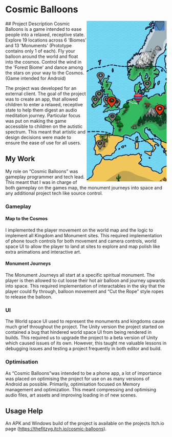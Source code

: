 # Cosmic Balloons
<img src="Screenshots/SRwDbg.jpg" width=250 align=right>
## Project Description
Cosmic Balloons is a game intended to ease people into a relaxed, receptive state. Explore 19 locations across 6 'Biomes' and 13 'Monuments' (Prototype contains only 1 of each). Fly your balloon around the world and float into the cosmos. Control the wind in the 'Forest Biome' and dance among the stars on your way to the Cosmos.  (Game intended for Android)



The project was developed for an external client. The goal of the project was to create an app, that allowed children to enter a relaxed, receptive state to help them digest an audio meditation journey. Particular focus was put on making the game accessible to children on the autistic spectrum. This meant that artistic and design decisions were made to ensure the ease of use for all users.

## My Work
My role on “Cosmic Balloons” was gameplay programmer and tech lead. This meant that I was in charge of both gameplay on the games map, the monument journeys into space and any additional project tech like source control.

### Gameplay

#### Map to the Cosmos
I implemented the player movement on the world map and the logic to implement all Kingdom and Monument sites. This required implementation of phone touch controls for both movement and camera controls, world space UI to allow the player to land at sites to explore and map polish like extra animations and interactive art.

#### Monument Journeys
The Monument Journeys all start at a specific spiritual monument. The player is then allowed to cut loose their hot air balloon and journey upwards into space. This required implementation of interactables in the sky that the player could fly through, balloon movement and “Cut the Rope” style ropes to release the balloon.

### UI
The World space UI used to represent the monuments and kingdoms cause much grief throughout the project. The Unity version the project started on contained a bug that hindered world space UI from being rendered in builds. This required us to upgrade the project to a beta version of Unity which caused issues of its own. However, this taught me valuable lessons in debugging issues and testing a project frequently in both editor and build.

### Optimisation
As “Cosmic Balloons”was intended to be a phone app, a lot of importance was placed on optimising the project for use on as many versions of Android as possible. Primarily, optimisation focused on Memory management and optimization. This meant compressing and optimising audio files, art assets and improving loading in of new scenes.

## Usage Help
An APK and Windows build of the project is available on the projects Itch.io page (https://thefitzyg.itch.io/cosmic-balloons).
